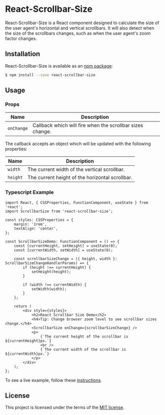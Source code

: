 # React-Scrollbar-Size

React-Scrollbar-Size is a React component designed to calculate the size of the user agent's horizontal and vertical scrollbars.
It will also detect when the size of the scrollbars changes, such as when the user agent's zoom factor changes.

## Installation
React-Scrollbar-Size is available as an [npm package](https://www.npmjs.com/package/react-scrollbar-size):

```sh
$ npm install --save react-scrollbar-size
```

## Usage

### Props
| Name | Description |
| ---- | ---- |
| `onChange` | Callback which will fire when the scrollbar sizes change. |

The callback accepts an object which will be updated with the following properties:

| Name | Description |
| ---- | ---- |
| `width` | The current width of the vertical scrollbar. |
| `height` | The current height of the horizontal scrollbar. |

### Typescript Example
```tsx
import React, { CSSProperties, FunctionComponent, useState } from 'react';
import ScrollbarSize from 'react-scrollbar-size';

const styles: CSSProperties = {
	margin: '1rem',
	textAlign: 'center',
};

const ScrollbarSizeDemo: FunctionComponent = () => {
	const [currentHeight, setHeight] = useState(0);
	const [currentWidth, setWidth] = useState(0);

	const scrollbarSizeChange = ({ height, width }: ScrollbarSizeChangeHandlerParams) => {
		if (height !== currentHeight) {
			setHeight(height);
		}

		if (width !== currentWidth) {
			setWidth(width);
		}
	};

	return (
		<div style={styles}>
			<h2>React Scrollbar Size Demo</h2>
			<h4>Tip: Change browser zoom level to see scrollbar sizes change.</h4>
			<ScrollbarSize onChange={scrollbarSizeChange} />
			<p>
				{`The current height of the scrollbar is ${currentHeight}px.`}
				<br />
				{`The current width of the scrollbar is ${currentWidth}px.`}
			</p>
		</div>
	);
};
```

To see a live example, follow these [instructions](https://github.com/STORIS/react-scrollbar-size/blob/master/examples/README.md).

## License
This project is licensed under the terms of the
[MIT license](https://github.com/STORIS/react-scrollbar-size/blob/master/LICENSE).
